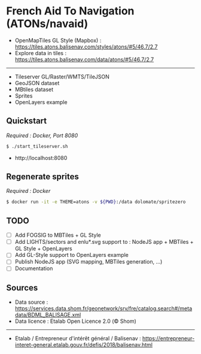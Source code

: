 # French Aid To Navigation (ATONs/navaid)

- OpenMapTiles GL Style (Mapbox) : https://tiles.atons.balisenav.com/styles/atons/#5/46.7/2.7
- Explore data in tiles : https://tiles.atons.balisenav.com/data/atons/#5/46.7/2.7

---

- Tileserver GL/Raster/WMTS/TileJSON
- GeoJSON dataset
- MBtiles dataset
- Sprites
- OpenLayers example

## Quickstart

*Required : Docker, Port 8080*

```bash
$ ./start_tileserver.sh
```

- http://localhost:8080

## Regenerate sprites

*Required : Docker*

```bash
$ docker run -it -e THEME=atons -v ${PWD}:/data dolomate/spritezero
```

## TODO

- [ ] Add FOGSIG to MBTiles + GL Style
- [ ] Add LIGHTS/sectors and enlu*.svg support to : NodeJS app + MBTiles + GL Style + OpenLayers
- [ ] Add GL-Style support to OpenLayers example
- [ ] Publish NodeJS app (SVG mapping, MBTiles generation, ...)
- [ ] Documentation

## Sources

- Data source : https://services.data.shom.fr/geonetwork/srv/fre/catalog.search#/metadata/BDML_BALISAGE.xml
- Data licence : Etalab Open Licence 2.0 (© Shom)
---
- Etalab / Entrepreneur d'intérêt général / Balisenav  : https://entrepreneur-interet-general.etalab.gouv.fr/defis/2018/balisenav.html
